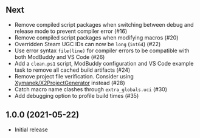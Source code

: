## Next

* Remove compiled script packages when switching between debug and release mode to prevent compiler error (#16)
* Remove compiled script packages when modifying macros (#20)
* Overridden Steam UGC IDs can now be `long` (`int64`) (#22)
* Use error syntax `file(line)` for compiler errors to be compatible with both ModBuddy and VS Code (#26)
* Add a `clean.ps1` script, ModBuddy configuration and VS Code example task to remove all cached build artifacts (#24)
* Remove project file verification. Consider using [Xymanek/X2ProjectGenerator](https://github.com/Xymanek/X2ProjectGenerator) instead (#28)
* Catch macro name clashes through `extra_globals.uci` (#30)
* Add debugging option to profile build times (#35)

## 1.0.0 (2021-05-22)

* Initial release
